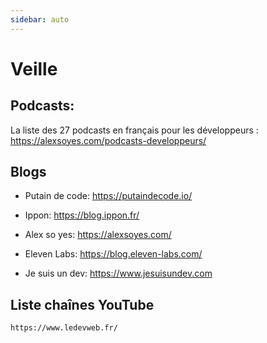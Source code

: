 ```yaml
---
sidebar: auto
---
```

# Veille

## Podcasts:
La liste des 27 podcasts en français pour les développeurs :
https://alexsoyes.com/podcasts-developpeurs/


## Blogs

- Putain de code:
    https://putaindecode.io/

- Ippon:
    https://blog.ippon.fr/

- Alex so yes:
    https://alexsoyes.com/

- Eleven Labs:
    https://blog.eleven-labs.com/  

- Je suis un dev:
    https://www.jesuisundev.com

  


 ## Liste chaînes YouTube
    https://www.ledevweb.fr/   

